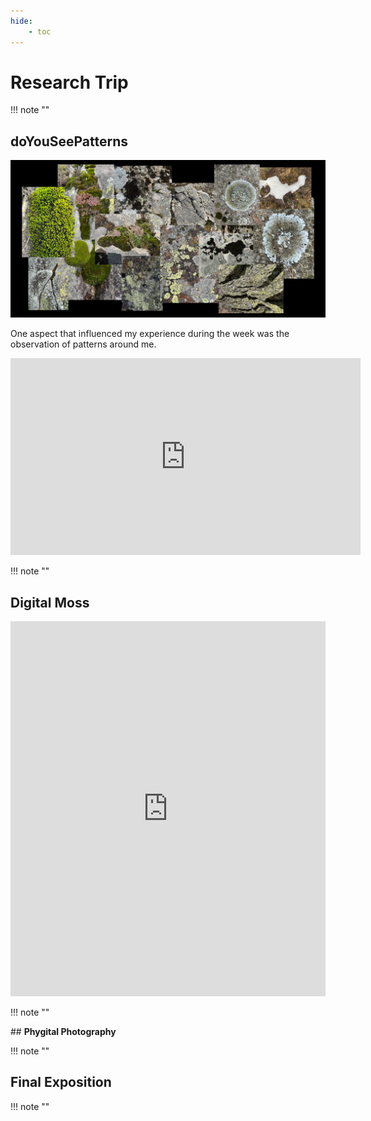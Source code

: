 ```yaml
---
hide:
    - toc
---
```


# **Research Trip**

!!! note ""

## **doYouSeePatterns**

![](<research trip images/researchtrip01.jpg>)

One aspect that influenced my experience during the week was the observation of patterns around me.

<iframe 
    width="560" 
    height="315" 
    src="https://www.youtube.com/embed/qA4sDnEPeUs?si=S36mQTe3m2pcSGoA" 
    title="doYouSeePatterns" 
    frameborder="0" 
    allow="accelerometer; autoplay; clipboard-write; encrypted-media; gyroscope; picture-in-picture; web-share" referrerpolicy="strict-origin-when-cross-origin" 
    allowfullscreen>
</iframe>

!!! note ""

## **Digital Moss**

<iframe 
    width="100%" 
    height="600" 
    src="https://www.youtube.com/embed/fnQ-QQjQp30?si=u0ta3R2iFj5ZJqzY" 
    title="DigitalMoss" 
    frameborder="0" 
    allow="accelerometer; autoplay; clipboard-write; encrypted-media; gyroscope; picture-in-picture; web-share" referrerpolicy="strict-origin-when-cross-origin" 
    allowfullscreen>
</iframe>

!!! note ""

## **Phygital Photography**


!!! note ""

## **Final Exposition**

!!! note ""


